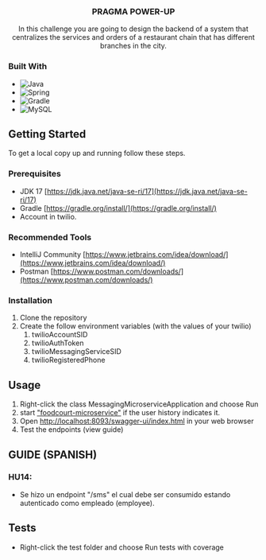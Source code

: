 <br />
<div align="center">
<h3 align="center">PRAGMA POWER-UP</h3>
  <p align="center">
    In this challenge you are going to design the backend of a system that centralizes the services and orders of a restaurant chain that has different branches in the city.
  </p>
</div>

### Built With

* ![Java](https://img.shields.io/badge/java-%23ED8B00.svg?style=for-the-badge&logo=java&logoColor=white)
* ![Spring](https://img.shields.io/badge/Spring-6DB33F?style=for-the-badge&logo=spring&logoColor=white)
* ![Gradle](https://img.shields.io/badge/Gradle-02303A.svg?style=for-the-badge&logo=Gradle&logoColor=white)
* ![MySQL](https://img.shields.io/badge/MySQL-00000F?style=for-the-badge&logo=mysql&logoColor=white)


<!-- GETTING STARTED -->
## Getting Started

To get a local copy up and running follow these steps.

### Prerequisites

* JDK 17 [https://jdk.java.net/java-se-ri/17](https://jdk.java.net/java-se-ri/17)
* Gradle [https://gradle.org/install/](https://gradle.org/install/)
* Account in twilio.

### Recommended Tools
* IntelliJ Community [https://www.jetbrains.com/idea/download/](https://www.jetbrains.com/idea/download/)
* Postman [https://www.postman.com/downloads/](https://www.postman.com/downloads/)

### Installation

1. Clone the repository
3. Create the follow environment variables (with the values of your twilio)
   1. twilioAccountSID
   2. twilioAuthToken
   3. twilioMessagingServiceSID
   4. twilioRegisteredPhone

<!-- USAGE -->
## Usage

1. Right-click the class MessagingMicroserviceApplication and choose Run
3. start ["foodcourt-microservice"](https://github.com/ridom997/foodcourt-microservice) if the user history indicates it.
4.  Open [http://localhost:8093/swagger-ui/index.html](http://localhost:8093/swagger-ui/index.html) in your web browser
5. Test the endpoints (view guide)

<!-- GUIDE -->
## GUIDE (SPANISH)

### HU14:
+ Se hizo un endpoint "/sms" el cual debe ser consumido estando autenticado como empleado (employee).

## Tests

- Right-click the test folder and choose Run tests with coverage
